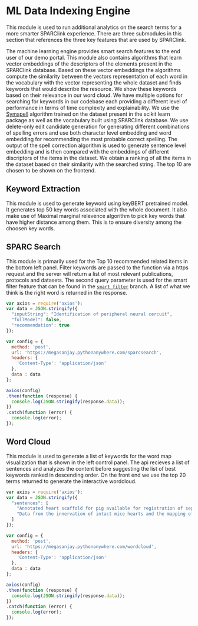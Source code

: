 # ML Data Indexing Engine

This module is used to run additional analytics on the search terms for a more smarter SPARClink experience. There are three submodules in this section that references the three key features that are used by SPARClink.

The machine learning engine provides smart search features to the end user of our demo portal. This module also contains algorithms that learn vector embeddings of the descriptors of the elements present in the SPARClink database. Based on these vector embeddings the algorithms compute the similarity between the vectors representation of each word in the vocabulary with the vector representing the whole dataset and finds keywords that would describe the resource. We show these keywords based on their relevance in our word cloud. We have multiple options for searching for keywords in our codebase each providing a different level of performance in terms of time complexity and explainability. We use the [Symspell](https://github.com/wolfgarbe/symspell) algorithm trained on the dataset present in the scikit learn package as well as the vocabulary built using SPARClink database. We use delete-only edit candidate generation for generating different combinations of spelling errors and use both character level embedding and word embedding for recommending the most probable correct spelling. The output of the spell correction algorithm is used to generate sentence level embedding and is then compared with the embeddings of different discriptors of the items in the dataset. We obtain a ranking of all the items in the dataset based on their similarity with the searched string. The top 10 are chosen to be shown on the frontend. 

## Keyword Extraction
This module is used to generate keyword using keyBERT pretrained model. It generates top 50 key words associated with the whole document. It also make use of Maximal marginal relevence algorithm to pick key words that have higher distance among them. This is to ensure diversity among the choosen key words.

## SPARC Search
This module is primarily used for the Top 10 recommended related items in the bottom left panel. Filter keywords are passed to the function via a https request and the server will return a list of most relevant publications, protocols and datasets. The second query parameter is used for the smart filter feature that can be found in the [`smart_filter`](https://github.com/SPARC-FAIR-Codeathon/SPARClink/tree/smart_filter) branch. A list of what we think is the right word is returned in the response.

```javascript
var axios = require('axios');
var data = JSON.stringify({
  "inputString": "Identification of peripheral neural cercuit",
  "fullModel": false,
  "recommendation": true
});

var config = {
  method: 'post',
  url: 'https://megasanjay.pythonanywhere.com/sparcsearch',
  headers: { 
    'Content-Type': 'application/json'
  },
  data : data
};

axios(config)
.then(function (response) {
  console.log(JSON.stringify(response.data));
})
.catch(function (error) {
  console.log(error);
});

```

## Word Cloud
This module is used to generate a list of keywords for the word map visualization that is shown in the left control panel. The api recieves a list of sentences and  analyzes the content before suggesting the list of best keywords ranked in descending order. On the front end we use the top 20 terms returned to generate the interactive wordcloud. 

```javascript
var axios = require('axios');
var data = JSON.stringify({
  "sentences": [
    "Annotated heart scaffold for pig available for registration of segmented neural anatomical-functional mapping of cardiac neural circuits.",
    "Data from the innervation of intact mice hearts and the mapping of parasympathetic and sympathetic neural circuits which control heart rate. This data set identifies the cholinergic and noradrenergic neurons which project to the sinoatrial node."
  ]
});

var config = {
  method: 'post',
  url: 'https://megasanjay.pythonanywhere.com/wordcloud',
  headers: { 
    'Content-Type': 'application/json'
  },
  data : data
};

axios(config)
.then(function (response) {
  console.log(JSON.stringify(response.data));
})
.catch(function (error) {
  console.log(error);
});
```
